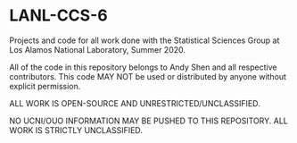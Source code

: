 # LANL-CCS-6

Projects and  code for all work done with the Statistical Sciences Group at Los Alamos National Laboratory, Summer 2020. 

All of the code in this repository belongs to Andy Shen and all respective contributors. This code MAY NOT be used or distributed by anyone without explicit permission.

ALL WORK IS OPEN-SOURCE AND UNRESTRICTED/UNCLASSIFIED. 

NO UCNI/OUO INFORMATION MAY BE PUSHED TO THIS REPOSITORY. ALL WORK IS STRICTLY UNCLASSIFIED.
